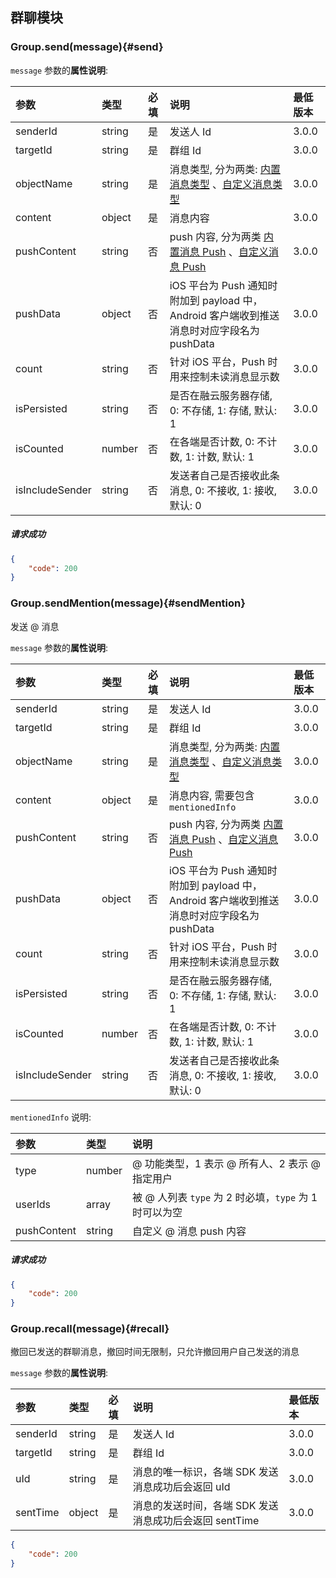 ## 群聊模块

### Group.send(message){#send}

`message` 参数的**属性说明**:

| 参数   	 		|	类型		| 必填	| 说明 							|最低版本	|
| :----------------	|:--------	|:-----	|:------------------------------|:----- |
| senderId	  		| string 	| 	是 	| 发送人 Id| 3.0.0 |
| targetId	  		| string 	| 	是 	| 群组 Id| 3.0.0 |
| objectName 		| string 	| 	是 	| 消息类型, 分为两类: [内置消息类型](../GLOSSARY.md#inner-message) 、[自定义消息类型](../GLOSSARY.md#custom-message) | 3.0.0 |
| content 			| object 	| 	是 	| 消息内容| 3.0.0 |
| pushContent		| string 	| 	否 	| push 内容, 分为两类 [内置消息 Push](../GLOSSARY.md#inner-message-push) 、[自定义消息 Push](../GLOSSARY.md#custom-message-push) | 3.0.0 |
| pushData 			| object 	| 	否 	| iOS 平台为 Push 通知时附加到 payload 中，Android 客户端收到推送消息时对应字段名为 pushData| 3.0.0 |
| count 			| string 	| 	否 	| 针对 iOS 平台，Push 时用来控制未读消息显示数 | 3.0.0 |
| isPersisted 		| string 	| 	否 	| 是否在融云服务器存储, 0: 不存储, 1: 存储, 默认: 1| 3.0.0 |
| isCounted 		| number 	| 	否 	| 在各端是否计数, 0: 不计数, 1: 计数, 默认: 1| 3.0.0 |
| isIncludeSender 	| string 	| 	否 	| 发送者自己是否接收此条消息, 0: 不接收, 1: 接收, 默认: 0| 3.0.0 |

##### 请求成功

```json
{
    "code": 200
}
```

### Group.sendMention(message){#sendMention}

发送 @ 消息

`message` 参数的**属性说明**:

| 参数   	 		|	类型		| 必填	| 说明 							|最低版本	|
| :----------------	|:--------	|:-----	|:------------------------------|:----- |
| senderId	  		| string 	| 	是 	| 发送人 Id| 3.0.0 |
| targetId	  		| string 	| 	是 	| 群组 Id| 3.0.0 |
| objectName 		| string 	| 	是 	| 消息类型, 分为两类: [内置消息类型](../GLOSSARY.md#inner-message) 、[自定义消息类型](../GLOSSARY.md#custom-message) | 3.0.0 |
| content 			| object 	| 	是 	| 消息内容, 需要包含 `mentionedInfo`| 3.0.0 |
| pushContent		| string 	| 	否 	| push 内容, 分为两类 [内置消息 Push](../GLOSSARY.md#inner-message-push) 、[自定义消息 Push](../GLOSSARY.md#custom-message-push) | 3.0.0 |
| pushData 			| object 	| 	否 	| iOS 平台为 Push 通知时附加到 payload 中，Android 客户端收到推送消息时对应字段名为 pushData| 3.0.0 |
| count 			| string 	| 	否 	| 针对 iOS 平台，Push 时用来控制未读消息显示数 | 3.0.0 |
| isPersisted 		| string 	| 	否 	| 是否在融云服务器存储, 0: 不存储, 1: 存储, 默认: 1| 3.0.0 |
| isCounted 		| number 	| 	否 	| 在各端是否计数, 0: 不计数, 1: 计数, 默认: 1| 3.0.0 |
| isIncludeSender 	| string 	| 	否 	| 发送者自己是否接收此条消息, 0: 不接收, 1: 接收, 默认: 0| 3.0.0 |

`mentionedInfo` 说明:

| 参数   	 |	类型		| 说明	
| :----------|:--------	|:-----	
|	type	 |	number	| @ 功能类型，1 表示 @ 所有人、2 表示 @ 指定用户
|	userIds	 |	array	| 被 @ 人列表 `type` 为 2 时必填，`type` 为 1 时可以为空
|	pushContent|	string	| 自定义 @ 消息 push 内容

##### 请求成功

```json
{
    "code": 200
}
```

### Group.recall(message){#recall}

撤回已发送的群聊消息，撤回时间无限制，只允许撤回用户自己发送的消息

`message` 参数的**属性说明**:

| 参数   	 		|	类型		| 必填	| 说明 							|最低版本	|
| :----------------	|:--------	|:-----	|:------------------------------|:----- |
| senderId	  		| string 	| 	是 	| 发送人 Id| 3.0.0 |
| targetId	  		| string 	| 	是 	| 群组 Id| 3.0.0 |
| uId 				| string 	| 	是 	| 消息的唯一标识，各端 SDK 发送消息成功后会返回 uId  | 3.0.0 |
| sentTime 			| object 	| 	是 	| 消息的发送时间，各端 SDK 发送消息成功后会返回 sentTime| 3.0.0 |

```json
{
    "code": 200
}
```